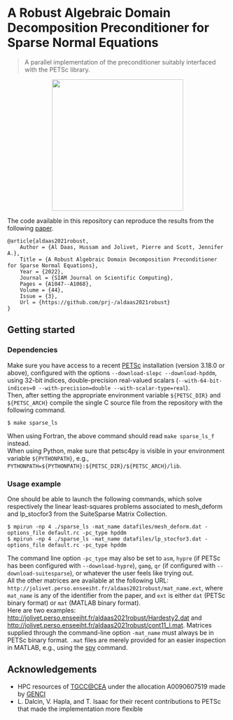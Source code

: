 # A Robust Algebraic Domain Decomposition Preconditioner for Sparse Normal Equations

> A parallel implementation of the preconditioner suitably interfaced with the PETSc library.

<p align="center"><img src="https://github.com/prj-/aldaas2021robust/raw/main/header.png" height="300"></p>

The code available in this repository can reproduce the results from the following [paper](https://epubs.siam.org/doi/abs/10.1137/21M1434891).
```
@article{aldaas2021robust,
    Author = {Al Daas, Hussam and Jolivet, Pierre and Scott, Jennifer A.},
    Title = {A Robust Algebraic Domain Decomposition Preconditioner for Sparse Normal Equations},
    Year = {2022},
    Journal = {SIAM Journal on Scientific Computing},
    Pages = {A1047--A1068},
    Volume = {44},
    Issue = {3},
    Url = {https://github.com/prj-/aldaas2021robust}
}
```

## Getting started
### Dependencies
Make sure you have access to a recent [PETSc](https://petsc.org/) installation (version 3.18.0 or above), configured with the options `--download-slepc --download-hpddm`, using 32-bit indices, double-precision real-valued scalars (`--with-64-bit-indices=0 --with-precision=double --with-scalar-type=real`).  
Then, after setting the appropriate environment variable `${PETSC_DIR}` and `${PETSC_ARCH}` compile the single C source file from the repository with the following command.
```
$ make sparse_ls
```
When using Fortran, the above command should read `make sparse_ls_f` instead.  
When using Python, make sure that petsc4py is visible in your environment variable `${PYTHONPATH}`, e.g., `PYTHONPATH=${PYTHONPATH}:${PETSC_DIR}/${PETSC_ARCH}/lib`.

### Usage example
One should be able to launch the following commands, which solve respectively the linear least-squares problems associated to mesh_deform and lp_stocfor3 from the SuiteSparse Matrix Collection.
```
$ mpirun -np 4 ./sparse_ls -mat_name datafiles/mesh_deform.dat -options_file default.rc -pc_type hpddm
$ mpirun -np 4 ./sparse_ls -mat_name datafiles/lp_stocfor3.dat -options_file default.rc -pc_type hpddm
```
The command line option `-pc_type` may also be set to `asm`, `hypre` (if PETSc has been configured with `--download-hypre`), `gamg`, `qr` (if configured with `--download-suitesparse`), or whatever the user feels like trying out.  
All the other matrices are available at the following URL: `http://jolivet.perso.enseeiht.fr/aldaas2021robust/mat_name.ext`, where `mat_name` is any of the identifier from the paper, and `ext` is either `dat` (PETSc binary format) or `mat` (MATLAB binary format).  
Here are two examples: http://jolivet.perso.enseeiht.fr/aldaas2021robust/Hardesty2.dat and http://jolivet.perso.enseeiht.fr/aldaas2021robust/cont11_l.mat. Matrices supplied through the command-line option `-mat_name` must always be in PETSc binary format. `.mat` files are merely provided for an easier inspection in MATLAB, e.g., using the [spy](https://mathworks.com/help/matlab/ref/spy.html) command.

## Acknowledgements
* HPC resources of [TGCC@CEA](http://www-hpc.cea.fr/index-en.htm) under the allocation A0090607519 made by [GENCI](http://www.genci.fr/en)
* L. Dalcin, V. Hapla, and T. Isaac for their recent contributions to PETSc that made the implementation more flexible
